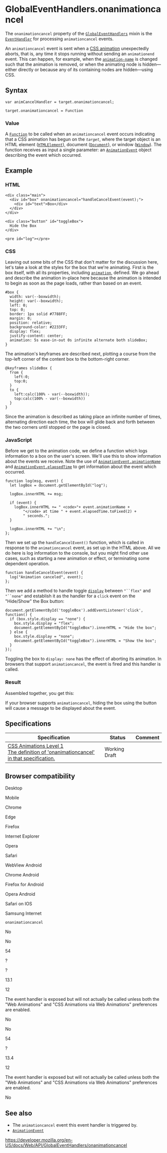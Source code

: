 # GlobalEventHandlers.onanimationcancel

The `onanimationcancel` property of the [`GlobalEventHandlers`](../globaleventhandlers) mixin is the [`EventHandler`](https://developer.mozilla.org/en-US/docs/Web/Events/Event_handlers) for processing `animationcancel` events.

An `animationcancel` event is sent when a [CSS animation](https://developer.mozilla.org/en-US/docs/Web/CSS/CSS_Animations) unexpectedly aborts, that is, any time it stops running without sending an `animationend` event. This can happen, for example, when the [`animation-name`](https://developer.mozilla.org/en-US/docs/Web/CSS/animation-name) is changed such that the animation is removed, or when the animating node is hidden—either directly or because any of its containing nodes are hidden—using CSS.

## Syntax

    var animCancelHandler = target.onanimationcancel;

    target.onanimationcancel = Function

### Value

A [`Function`](https://developer.mozilla.org/en-US/docs/Web/JavaScript/Reference/Global_Objects/Function) to be called when an `animationcancel` event occurs indicating that a CSS animation has begun on the _`target`_, where the target object is an HTML element ([`HTMLElement`](../htmlelement)), document ([`Document`](../document)), or window ([`Window`](../window)). The function receives as input a single parameter: an [`AnimationEvent`](../animationevent) object describing the event which occurred.

## Example

### HTML

    <div class="main">
      <div id="box" onanimationcancel="handleCancelEvent(event);">
        <div id="text">Box</div>
      </div>
    </div>

    <div class="button" id="toggleBox">
      Hide the Box
    </div>

    <pre id="log"></pre>

### CSS

Leaving out some bits of the CSS that don't matter for the discussion here, let's take a look at the styles for the box that we're animating. First is the box itself, with all its properties, including [`animation`](https://developer.mozilla.org/en-US/docs/Web/CSS/animation), defined. We go ahead and describe the animation in-place here because the animation is intended to begin as soon as the page loads, rather than based on an event.

    #box {
      width: var(--boxwidth);
      height: var(--boxwidth);
      left: 0;
      top: 0;
      border: 1px solid #7788FF;
      margin: 0;
      position: relative;
      background-color: #2233FF;
      display: flex;
      justify-content: center;
      animation: 5s ease-in-out 0s infinite alternate both slideBox;
    }

The animation's keyframes are described next, plotting a course from the top-left corner of the content box to the bottom-right corner.

    @keyframes slideBox {
      from {
        left:0;
        top:0;
      }
      to {
        left:calc(100% - var(--boxwidth));
        top:calc(100% - var(--boxwidth))
      }
    }

Since the animation is described as taking place an infinite number of times, alternating direction each time, the box will glide back and forth between the two corners until stopped or the page is closed.

### JavaScript

Before we get to the animation code, we define a function which logs information to a box on the user's screen. We'll use this to show information about the events we receive. Note the use of [`AnimationEvent.animationName`](../animationevent/animationname) and [`AnimationEvent.elapsedTime`](../animationevent/elapsedtime) to get information about the event which occurred.

    function log(msg, event) {
      let logBox = document.getElementById("log");

      logBox.innerHTML += msg;

      if (event) {
        logBox.innerHTML += " <code>"+ event.animationName +
            "</code> at time " + event.elapsedTime.toFixed(2) +
            " seconds.";
      }

      logBox.innerHTML += "\n";
    };

Then we set up the `handleCancelEvent()` function, which is called in response to the `animationcancel` event, as set up in the HTML above. All we do here is log information to the console, but you might find other use cases, such as starting a new animation or effect, or terminating some dependent operation.

    function handleCancelEvent(event) {
      log("Animation canceled", event);
    };

Then we add a method to handle toggle [`display`](https://developer.mozilla.org/en-US/docs/Web/CSS/display) between ` "``flex" ` and ` "``none" ` and establish it as the handler for a `click` event on the "Hide/Show" the Box button:

    document.getElementById('toggleBox').addEventListener('click', function() {
      if (box.style.display == "none") {
        box.style.display = "flex";
        document.getElementById("toggleBox").innerHTML = "Hide the box";
      } else {
        box.style.display = "none";
        document.getElementById("toggleBox").innerHTML = "Show the box";
      }
    });

Toggling the box to `display: none` has the effect of aborting its animation. In browsers that support `animationcancel`, the event is fired and this handler is called.

### Result

Assembled together, you get this:

If your browser supports `animationcancel`, hiding the box using the button will cause a message to be displayed about the event.

## Specifications

<table><thead><tr class="header"><th>Specification</th><th>Status</th><th>Comment</th></tr></thead><tbody><tr class="odd"><td><a href="https://drafts.csswg.org/css-animations-1/#eventdef-animationevent-animationcancel">CSS Animations Level 1<br />
<span class="small">The definition of 'onanimationcancel' in that specification.</span></a></td><td><span class="spec-wd">Working Draft</span></td><td></td></tr></tbody></table>

## Browser compatibility

Desktop

Mobile

Chrome

Edge

Firefox

Internet Explorer

Opera

Safari

WebView Android

Chrome Android

Firefox for Android

Opera Android

Safari on IOS

Samsung Internet

`onanimationcancel`

No

No

54

?

?

13.1

12

The event handler is exposed but will not actually be called unless both the "Web Animations" and "CSS Animations via Web Animations" preferences are enabled.

No

No

54

?

13.4

12

The event handler is exposed but will not actually be called unless both the "Web Animations" and "CSS Animations via Web Animations" preferences are enabled.

No

## See also

- The `animationcancel` event this event handler is triggered by.
- [`AnimationEvent`](../animationevent)

<a href="https://developer.mozilla.org/en-US/docs/Web/API/GlobalEventHandlers/onanimationcancel" class="_attribution-link">https://developer.mozilla.org/en-US/docs/Web/API/GlobalEventHandlers/onanimationcancel</a>
